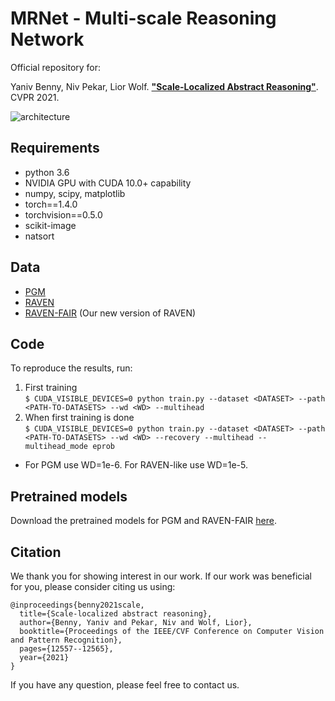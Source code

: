 # MRNet - Multi-scale Reasoning Network
Official repository for:

Yaniv Benny, Niv Pekar, Lior Wolf. [**"Scale-Localized Abstract Reasoning"**](https://openaccess.thecvf.com/content/CVPR2021/papers/Benny_Scale-Localized_Abstract_Reasoning_CVPR_2021_paper.pdf). CVPR 2021.

![architecture](images/architecture.png)


## Requirements
* python 3.6
* NVIDIA GPU with CUDA 10.0+ capability
* numpy, scipy, matplotlib
* torch==1.4.0
* torchvision==0.5.0
* scikit-image
* natsort


## Data
* [PGM](https://github.com/deepmind/abstract-reasoning-matrices)
* [RAVEN](https://github.com/WellyZhang/RAVEN)
* [RAVEN-FAIR](https://github.com/yanivbenny/RAVEN_FAIR) (Our new version of RAVEN)


## Code
To reproduce the results, run:
1. First training \
`$ CUDA_VISIBLE_DEVICES=0 python train.py --dataset <DATASET> --path <PATH-TO-DATASETS> --wd <WD> --multihead`
2. When first training is done \
`$ CUDA_VISIBLE_DEVICES=0 python train.py --dataset <DATASET> --path <PATH-TO-DATASETS> --wd <WD> --recovery --multihead --multihead_mode eprob`
* For PGM use WD=1e-6. For RAVEN-like use WD=1e-5.

## Pretrained models 
Download the pretrained models for PGM and RAVEN-FAIR [here](https://drive.google.com/drive/folders/1ss1ZSSZ3SOH7O8vrqUw4jeAkxYuiYmTx?usp=sharing).

## Citation
We thank you for showing interest in our work. 
If our work was beneficial for you, please consider citing us using:

```
@inproceedings{benny2021scale,
  title={Scale-localized abstract reasoning},
  author={Benny, Yaniv and Pekar, Niv and Wolf, Lior},
  booktitle={Proceedings of the IEEE/CVF Conference on Computer Vision and Pattern Recognition},
  pages={12557--12565},
  year={2021}
}
```

If you have any question, please feel free to contact us.
